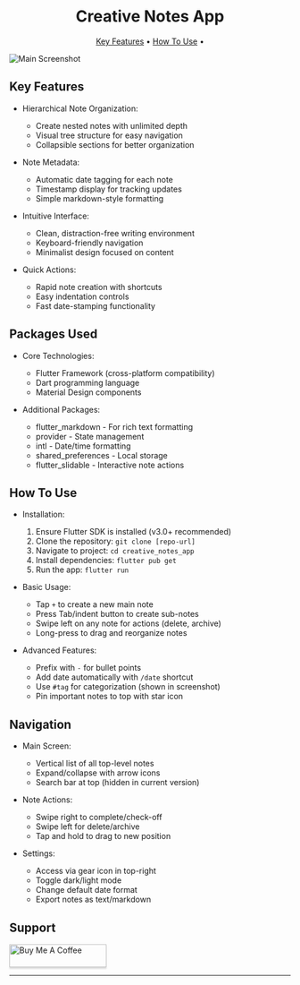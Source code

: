 <h1 align="center">
  Creative Notes App
</h1>
<p align="center">
  <a href="#key-features">Key Features</a> •
  <a href="#how-to-use">How To Use</a> •
</p>

<img src="Screenshot 2025-04-03 215835.png" alt="Main Screenshot"></img>

## Key Features

* Hierarchical Note Organization:
  - Create nested notes with unlimited depth
  - Visual tree structure for easy navigation
  - Collapsible sections for better organization

* Note Metadata:
  - Automatic date tagging for each note
  - Timestamp display for tracking updates
  - Simple markdown-style formatting

* Intuitive Interface:
  - Clean, distraction-free writing environment
  - Keyboard-friendly navigation
  - Minimalist design focused on content

* Quick Actions:
  - Rapid note creation with shortcuts
  - Easy indentation controls
  - Fast date-stamping functionality

## Packages Used

* Core Technologies:
  - Flutter Framework (cross-platform compatibility)
  - Dart programming language
  - Material Design components

* Additional Packages:
  - flutter_markdown - For rich text formatting
  - provider - State management
  - intl - Date/time formatting
  - shared_preferences - Local storage
  - flutter_slidable - Interactive note actions

## How To Use

* Installation:
  1. Ensure Flutter SDK is installed (v3.0+ recommended)
  2. Clone the repository: `git clone [repo-url]`
  3. Navigate to project: `cd creative_notes_app`
  4. Install dependencies: `flutter pub get`
  5. Run the app: `flutter run`

* Basic Usage:
  - Tap `+` to create a new main note
  - Press Tab/indent button to create sub-notes
  - Swipe left on any note for actions (delete, archive)
  - Long-press to drag and reorganize notes

* Advanced Features:
  - Prefix with `-` for bullet points
  - Add date automatically with `/date` shortcut
  - Use `#tag` for categorization (shown in screenshot)
  - Pin important notes to top with star icon

## Navigation

* Main Screen:
  - Vertical list of all top-level notes
  - Expand/collapse with arrow icons
  - Search bar at top (hidden in current version)

* Note Actions:
  - Swipe right to complete/check-off
  - Swipe left for delete/archive
  - Tap and hold to drag to new position

* Settings:
  - Access via gear icon in top-right
  - Toggle dark/light mode
  - Change default date format
  - Export notes as text/markdown
 
  
## Support

<a href="https://buymeacoffee.com/mohamedmkaj" target="_blank"><img src="https://www.buymeacoffee.com/assets/img/custom_images/purple_img.png" alt="Buy Me A Coffee" style="height: 41px !important;width: 174px !important;box-shadow: 0px 3px 2px 0px rgba(190, 190, 190, 0.5) !important;-webkit-box-shadow: 0px 3px 2px 0px rgba(190, 190, 190, 0.5) !important;" ></a>


---
